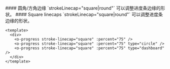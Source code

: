 <cn>
#### 圆角/方角边缘
`strokeLinecap="square|round"` 可以调整进度条边缘的形状。
</cn>

<us>
#### Square linecaps
`strokeLinecap="square|round"` 可以调整进度条边缘的形状。
</us>

```vue
<template>
  <div>
    <o-progress stroke-linecap="square" :percent="75" />
    <o-progress stroke-linecap="square" :percent="75" type="circle" />
    <o-progress stroke-linecap="square" :percent="75" type="dashboard" />
  </div>
</template>
```
